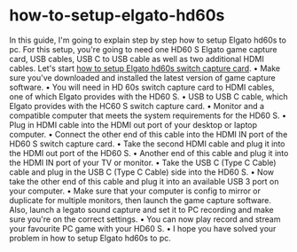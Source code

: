 # how-to-setup-elgato-hd60s


In this guide, I'm going to explain step by step how to setup Elgato hd60s to pc. For this setup, you're going to need one HD60 S Elgato game capture card, USB cables, USB C to USB cable as well as two additional HDMI cables.
Let's start <a href="https://techrusty.com/how-to-setup-elgato-hd60s">how to setup Elgato hd60s switch capture card</a>.
•	Make sure you've downloaded and installed the latest version of game capture software.
•	You will need in HD 60s switch capture card to HDMI cables, one of which Elgato provides with the HD60 S.
•	USB to USB C cable, which Elgato provides with the HC60 S switch capture card.
•	Monitor and a compatible computer that meets the system requirements for the HD60 S.
•	Plug in HDMI cable into the HDMI out port of your desktop or laptop computer. 
•	Connect the other end of this cable into the HDMI IN port of the HD60 S switch capture card.
•	 Take the second HDMI cable and plug it into the HDMI out port of the HD60 S.
•	Another end of this cable and plug it into the HDMI IN port of your TV or monitor.
•	Take the USB C (Type C Cable) cable and plug in the USB C (Type C Cable) side into the HD60 S.
•	Now take the other end of this cable and plug it into an available USB 3 port on your computer.
•	Make sure that your computer is config to mirror or duplicate for multiple monitors, then launch the game capture software. Also, launch a legato sound capture and set it to PC recording and make sure you're on the correct settings.
•	You can now play record and stream your favourite PC game with your HD60 S.
•	I hope you have solved your problem in how to setup Elgato hd60s to pc.
